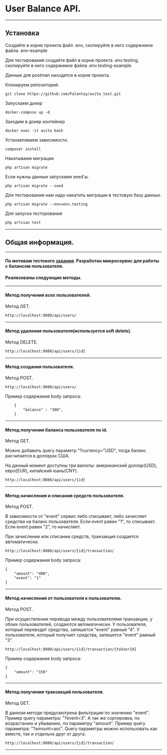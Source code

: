 # User Balance API.

___


## Установка
Создайте в корне проекта файл .env, скопируйте в него содержимое файла .env-example

Для тестирования создайте файл в корне проекта .env.testing, скопируйте в него содержимое файла .env.testing-example

Данные для postman находятся в корне проекта.


Клонируем репозиторий.

    git clone https://github.com/Palantay/avito_test.git

Запускаем докер

    docker-compose up -d

Заходим в докер контейнер

    docker exec -it avito bash

Устанавливаем зависимости.

    composer install

Накатываем миграции 

    php artisan migrate

Если нужны данные запускаем seed'ы.

    php artisan migrate --seed
    
Для тестирования нам надо накатить миграции в тестовую базу данных.

    php artisan migrate --env=env.testing

Для запуска тесторования 

    php artisan test

    
___


## Общая информация.

___

#### По мотивам тестового [задания](https://github.com/avito-tech/autumn-2021-intern-assignment). Разработан микросервис для работы с балансом пользователя.

#### Реализованы следующие методы.
___


#### Метод получения всех пользователей. 
Метод GET.

    http://localhost:8080/api/users/


---
#### Метод удаления пользователя(используется soft delete). 
Метод DELETE.


    http://localhost:8080/api/users/{id}


---
#### Метод создания пользователя. 
Метод POST.


    http://localhost:8080/api/users/ 


Пример содержания body запроса:

        {
            "balance" : "300",
        }

---

#### Метод получения баланса пользователя по id.
Метод GET.

Можно добавить query параметр "?currency="USD", тогда баланс расчитается в долларах США.

На данный момент доступны три валюты: американский доллар(USD), евро(EUR), китайский юань(CNY).

    http://localhost:8080/api/users/{id}

---

#### Метод начисления и списания средств пользователя.
Метод POST.

В зависимости от "event" сервис либо списывает, либо зачисляет средства на баланс пользователя.
Если event равен "1", то списывает. Если event равен "2", то начисляет.

При зачислении или списании средств, транзакция создается автоматически.

    http://localhost:8080/api/users/{id}/transaction/

Пример содержания body запроса:

    {
        "amount": "400",
        "event": "1"
    }
---

#### Метод начисления от пользователя к пользователю.
Метод POST.

При осуществлении перевода между пользователями транзакции, у обоих пользователей, создаются автоматически.
У пользователя, который переводит средства, запишется "event" равный "4". 
У пользователя, который получает средства, запишется "event" равный "3".

    http://localhost:8080/api/users/{id}/transaction/{toUserId}

Пример содержания body запроса:

    {
        "amount": "150"
    }

___

#### Метод получения транзакций пользователя.
Метод GET.

В данном методе предусмотрена фильтрация по значению "event". Пример query параметра: "?event=3". 
А так же сортировка, по возрастанию и убыванию, по параметру "amount". Пример query параметра: "?amount=asc".
Query параметры можно использовать как вместе, так и отдельно друг от друга.  

    http://localhost:8080/api/users/{id}/transaction/
___

